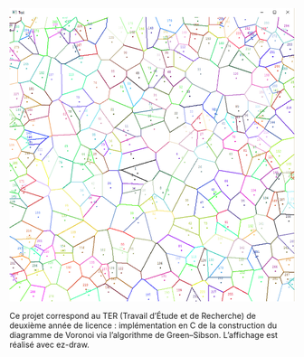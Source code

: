 ![Diagramme de Voronoi](test_300point.png)

Ce projet correspond au TER (Travail d’Étude et de Recherche) de deuxième année de licence : implémentation en C de la construction du diagramme de Voronoi via l’algorithme de Green–Sibson. L’affichage est réalisé avec ez-draw.